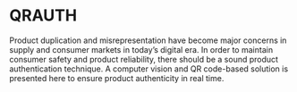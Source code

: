 # QRAUTH
 Product duplication and misrepresentation have become
 major concerns in supply and consumer markets in today’s
 digital era. In order to maintain consumer safety and product
 reliability, there should be a sound product authentication
 technique. A computer vision and QR code-based solution is
 presented here to ensure product authenticity in real time.
